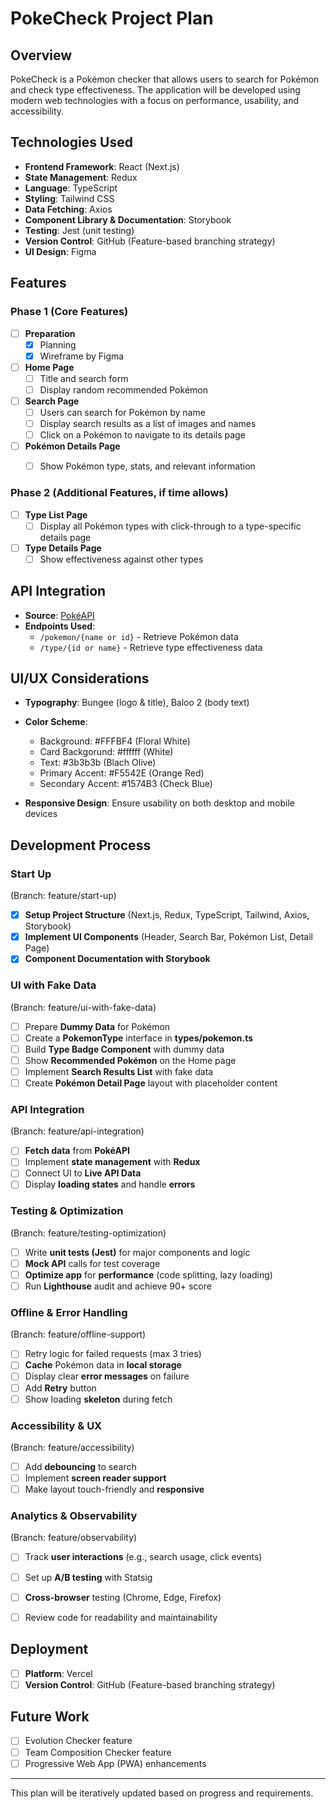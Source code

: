 # PokeCheck Project Plan

## Overview
PokeCheck is a Pokémon checker that allows users to search for Pokémon and check type effectiveness. The application will be developed using modern web technologies with a focus on performance, usability, and accessibility.

## Technologies Used
- **Frontend Framework**: React (Next.js)
- **State Management**: Redux
- **Language**: TypeScript
- **Styling**: Tailwind CSS
- **Data Fetching**: Axios
- **Component Library & Documentation**: Storybook
- **Testing**: Jest (unit testing)
- **Version Control**: GitHub (Feature-based branching strategy)
- **UI Design**: Figma

## Features
### Phase 1 (Core Features)
- [ ] **Preparation**
  - [X] Planning
  - [X] Wireframe by Figma
- [ ] **Home Page**
  - [ ] Title and search form
  - [ ] Display random recommended Pokémon
- [ ] **Search Page**
  - [ ] Users can search for Pokémon by name
  - [ ] Display search results as a list of images and names
  - [ ] Click on a Pokémon to navigate to its details page
- [ ] **Pokémon Details Page**
  - [ ] Show Pokémon type, stats, and relevant information


### Phase 2 (Additional Features, if time allows)
- [ ] **Type List Page**
  - [ ] Display all Pokémon types with click-through to a type-specific details page
- [ ] **Type Details Page**
  - [ ] Show effectiveness against other types

## API Integration
- **Source**: [PokéAPI](https://pokeapi.co)
- **Endpoints Used**:
  - `/pokemon/{name or id}` - Retrieve Pokémon data
  - `/type/{id or name}` - Retrieve type effectiveness data

## UI/UX Considerations
- **Typography**: Bungee (logo & title), Baloo 2 (body text)
- **Color Scheme**:
  - Background: #FFFBF4 (Floral White)
  - Card Backgorund: #ffffff (White)
  - Text: #3b3b3b (Blach Olive)
  - Primary Accent: #F5542E (Orange Red)
  - Secondary Accent: #1574B3 (Check Blue)  

- **Responsive Design**: Ensure usability on both desktop and mobile devices

## Development Process
### Start Up
(Branch: feature/start-up)
- [X] **Setup Project Structure** (Next.js, Redux, TypeScript, Tailwind, Axios, Storybook)
- [X] **Implement UI Components** (Header, Search Bar, Pokémon List, Detail Page)
- [X] **Component Documentation with Storybook**
### UI with Fake Data
(Branch: feature/ui-with-fake-data)
- [ ] Prepare **Dummy Data** for Pokémon
- [ ] Create a **PokemonType** interface in **types/pokemon.ts**
- [ ] Build **Type Badge Component** with dummy data
- [ ] Show **Recommended Pokémon** on the Home page
- [ ] Implement **Search Results List** with fake data
- [ ] Create **Pokémon Detail Page** layout with placeholder content
### API Integration
(Branch: feature/api-integration)
- [ ] **Fetch data** from **PokéAPI**
- [ ] Implement **state management** with **Redux**
- [ ] Connect UI to **Live API Data**
- [ ] Display **loading states** and handle **errors**

### Testing & Optimization
(Branch: feature/testing-optimization)
- [ ] Write **unit tests (Jest)** for major components and logic
- [ ] **Mock API** calls for test coverage
- [ ] **Optimize app** for **performance** (code splitting, lazy loading)
- [ ] Run **Lighthouse** audit and achieve 90+ score

### Offline & Error Handling
(Branch: feature/offline-support)
- [ ] Retry logic for failed requests (max 3 tries)
- [ ] **Cache** Pokémon data in **local storage**
- [ ] Display clear **error messages** on failure
- [ ] Add **Retry** button
- [ ] Show loading **skeleton** during fetch

### Accessibility & UX
(Branch: feature/accessibility)
- [ ] Add **debouncing** to search
- [ ] Implement **screen reader support**
- [ ] Make layout touch-friendly and **responsive**

### Analytics & Observability
(Branch: feature/observability)
- [ ] Track **user interactions** (e.g., search usage, click events)
- [ ] Set up **A/B testing** with Statsig
- [ ] **Cross-browser** testing (Chrome, Edge, Firefox)
- [ ] Review code for readability and maintainability


## Deployment
- [ ] **Platform**: Vercel
- [ ] **Version Control**: GitHub (Feature-based branching strategy)

## Future Work
- [ ] Evolution Checker feature
- [ ] Team Composition Checker feature
- [ ] Progressive Web App (PWA) enhancements

---

This plan will be iteratively updated based on progress and requirements.

